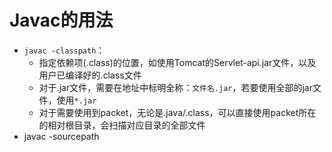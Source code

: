 # Javac的用法
- `javac -classpath`：
   - 指定依赖项(.class)的位置，如使用Tomcat的Servlet-api.jar文件，以及用户已编译好的.class文件
   - 对于.jar文件，需要在地址中标明全称：`文件名.jar`，若要使用全部的jar文件，使用`*.jar`
   -  对于需要使用到packet，无论是.java/.class，可以直接使用packet所在的相对根目录，会扫描对应目录的全部文件
- javac -sourcepath